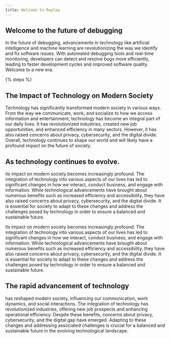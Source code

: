 ```yaml
---
title: Welcome to Replay
---
```

## Welcome to the future of debugging
In the future of debugging, advancements in technology like artificial intelligence and machine learning are revolutionizing the way we identify and fix software issues. With automated debugging tools and real-time monitoring, developers can detect and resolve bugs more efficiently, leading to faster development cycles and improved software quality. Welcome to a new era.

{% steps %}
## The Impact of Technology on Modern Society

Technology has significantly transformed modern society in various ways. From the way we communicate, work, and socialize to how we access information and entertainment, technology has become an integral part of our daily lives. It has revolutionized industries, created new job opportunities, and enhanced efficiency in many sectors. However, it has also raised concerns about privacy, cybersecurity, and the digital divide. Overall, technology continues to shape our world and will likely have a profound impact on the future of society.

## As technology continues to evolve.

its impact on modern society becomes increasingly profound. The integration of technology into various aspects of our lives has led to significant changes in how we interact, conduct business, and engage with information. While technological advancements have brought about numerous benefits such as increased efficiency and accessibility, they have also raised concerns about privacy, cybersecurity, and the digital divide. It is essential for society to adapt to these changes and address the challenges posed by technology in order to ensure a balanced and sustainable future.

its impact on modern society becomes increasingly profound. The integration of technology into various aspects of our lives has led to significant changes in how we interact, conduct business, and engage with information. While technological advancements have brought about numerous benefits such as increased efficiency and accessibility, they have also raised concerns about privacy, cybersecurity, and the digital divide. It is essential for society to adapt to these changes and address the challenges posed by technology in order to ensure a balanced and sustainable future.

## The rapid advancement of technology
has reshaped modern society, influencing our communication, work dynamics, and social interactions. The integration of technology has revolutionized industries, offering new job prospects and enhancing operational efficiency. Despite these benefits, concerns about privacy, cybersecurity, and the digital gap have emerged. Adapting to these changes and addressing associated challenges is crucial for a balanced and sustainable future in the evolving technological landscape.

